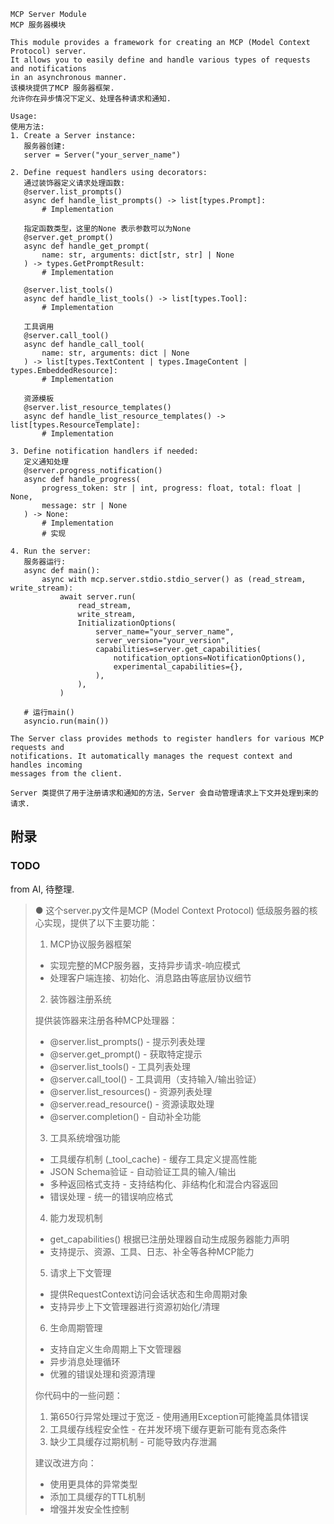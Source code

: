 
```
MCP Server Module
MCP 服务器模块

This module provides a framework for creating an MCP (Model Context Protocol) server.
It allows you to easily define and handle various types of requests and notifications
in an asynchronous manner.
该模块提供了MCP 服务器框架.
允许你在异步情况下定义、处理各种请求和通知.

Usage:
使用方法:
1. Create a Server instance:
   服务器创建:
   server = Server("your_server_name")

2. Define request handlers using decorators:
   通过装饰器定义请求处理函数:
   @server.list_prompts()
   async def handle_list_prompts() -> list[types.Prompt]:
       # Implementation

   指定函数类型，这里的None 表示参数可以为None
   @server.get_prompt()
   async def handle_get_prompt(
       name: str, arguments: dict[str, str] | None
   ) -> types.GetPromptResult:
       # Implementation

   @server.list_tools()
   async def handle_list_tools() -> list[types.Tool]:
       # Implementation

   工具调用
   @server.call_tool()
   async def handle_call_tool(
       name: str, arguments: dict | None
   ) -> list[types.TextContent | types.ImageContent | types.EmbeddedResource]:
       # Implementation

   资源模板
   @server.list_resource_templates()
   async def handle_list_resource_templates() -> list[types.ResourceTemplate]:
       # Implementation

3. Define notification handlers if needed:
   定义通知处理
   @server.progress_notification()
   async def handle_progress(
       progress_token: str | int, progress: float, total: float | None,
       message: str | None
   ) -> None:
       # Implementation
       # 实现

4. Run the server:
   服务器运行:
   async def main():
       async with mcp.server.stdio.stdio_server() as (read_stream, write_stream):
           await server.run(
               read_stream,
               write_stream,
               InitializationOptions(
                   server_name="your_server_name",
                   server_version="your_version",
                   capabilities=server.get_capabilities(
                       notification_options=NotificationOptions(),
                       experimental_capabilities={},
                   ),
               ),
           )

   # 运行main()
   asyncio.run(main())

The Server class provides methods to register handlers for various MCP requests and
notifications. It automatically manages the request context and handles incoming
messages from the client.

Server 类提供了用于注册请求和通知的方法，Server 会自动管理请求上下文并处理到来的请求.

```



## 附录

### TODO

from AI, 待整理.

> ● 这个server.py文件是MCP (Model Context Protocol) 低级服务器的核心实现，提供了以下主要功能：
> 
>   1. MCP协议服务器框架
> 
>   - 实现完整的MCP服务器，支持异步请求-响应模式
>   - 处理客户端连接、初始化、消息路由等底层协议细节
> 
>   2. 装饰器注册系统
> 
>   提供装饰器来注册各种MCP处理器：
>   - @server.list_prompts() - 提示列表处理
>   - @server.get_prompt() - 获取特定提示
>   - @server.list_tools() - 工具列表处理
>   - @server.call_tool() - 工具调用（支持输入/输出验证）
>   - @server.list_resources() - 资源列表处理
>   - @server.read_resource() - 资源读取处理
>   - @server.completion() - 自动补全功能
> 
>   3. 工具系统增强功能
> 
>   - 工具缓存机制 (_tool_cache) - 缓存工具定义提高性能
>   - JSON Schema验证 - 自动验证工具的输入/输出
>   - 多种返回格式支持 - 支持结构化、非结构化和混合内容返回
>   - 错误处理 - 统一的错误响应格式
> 
>   4. 能力发现机制
> 
>   - get_capabilities() 根据已注册处理器自动生成服务器能力声明
>   - 支持提示、资源、工具、日志、补全等各种MCP能力
> 
>   5. 请求上下文管理
> 
>   - 提供RequestContext访问会话状态和生命周期对象
>   - 支持异步上下文管理器进行资源初始化/清理
> 
>   6. 生命周期管理
> 
>   - 支持自定义生命周期上下文管理器
>   - 异步消息处理循环
>   - 优雅的错误处理和资源清理
> 
>   你代码中的一些问题：
>   1. 第650行异常处理过于宽泛 - 使用通用Exception可能掩盖具体错误
>   2. 工具缓存线程安全性 - 在并发环境下缓存更新可能有竞态条件
>   3. 缺少工具缓存过期机制 - 可能导致内存泄漏
> 
>   建议改进方向：
>   - 使用更具体的异常类型
>   - 添加工具缓存的TTL机制
>   - 增强并发安全性控制

